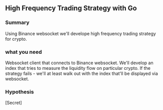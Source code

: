 ## High Frequency Trading Strategy with Go

### Summary

<p>
Using Binance websocket we'll develope high frequency trading strategy for crypto.
</p>

### what you need
<p>
Websocket client that connects to Binance websocket. 
We'll develop an index that tries to measure the liquidity flow on particular crypto.
If the strategy fails - we'll at least walk out with the index that'll be displayed via websocket.
</p>

### Hypothesis
<p>
[Secret]
</p>
